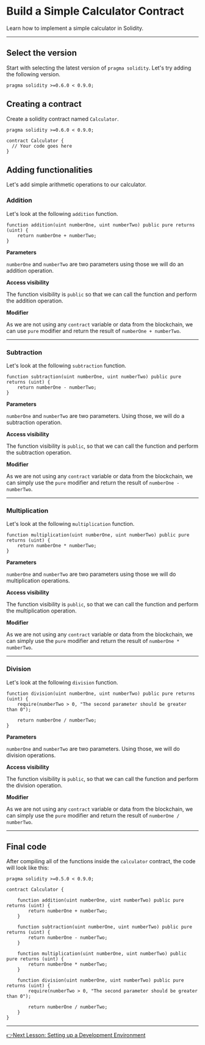 # Build a Simple Calculator Contract
Learn how to implement a simple calculator in Solidity.

---

## Select the version

Start with selecting the latest version of `pragma solidity`. Let's try adding the following version.

```solidity
pragma solidity >=0.6.0 < 0.9.0;
```

## Creating a contract

Create a solidity contract named `Calculator`.

```solidity
pragma solidity >=0.6.0 < 0.9.0;

contract Calculator {
  // Your code goes here
}
```

## Adding functionalities
Let's add simple arithmetic operations to our calculator.

### Addition
Let's look at the following `addition` function.

```solidity
function addition(uint numberOne, uint numberTwo) public pure returns (uint) {
    return numberOne + numberTwo;
}
```
**Parameters**

`numberOne` and `numberTwo` are two parameters using those we will do an addition operation. 

**Access visibility**

The function visibility is `public` so that we can call
the function and perform the addition operation. 

**Modifier**

As we are not using any `contract` variable or data from the blockchain, we can use `pure` modifier and return 
the result of `numberOne + numberTwo`. 

---

### Subtraction

Let's look at the following `subtraction` function.

```solidity
function subtraction(uint numberOne, uint numberTwo) public pure returns (uint) {
    return numberOne - numberTwo;
}
```
**Parameters**

`numberOne` and `numberTwo` are two parameters. Using those, we will do a subtraction operation. 

**Access visibility**

The function visibility is `public`, so that we can call
the function and perform the subtraction operation. 

**Modifier**

As we are not using any `contract` variable or data from the blockchain, we can simply use the `pure` modifier and return 
the result of `numberOne - numberTwo`. 

---

### Multiplication

Let's look at the following `multiplication` function.

```solidity
function multiplication(uint numberOne, uint numberTwo) public pure returns (uint) {
    return numberOne * numberTwo;
}
```
**Parameters**

`numberOne` and `numberTwo` are two parameters using those we will do multiplication operations. 

**Access visibility**

The function visibility is `public`, so that we can call
the function and perform the multiplication operation. 

**Modifier**

As we are not using any `contract` variable or data from the blockchain, we can simply use the `pure` modifier and return 
the result of `numberOne * numberTwo`. 

---

### Division

Let's look at the following `division` function.

```solidity
function division(uint numberOne, uint numberTwo) public pure returns (uint) {
    require(numberTwo > 0, "The second parameter should be greater than 0");

    return numberOne / numberTwo;
}
```
**Parameters**

`numberOne` and `numberTwo` are two parameters. Using those, we will do division operations. 

**Access visibility**

The function visibility is `public`, so that we can call
the function and perform the division operation. 

**Modifier**

As we are not using any `contract` variable or data from the blockchain, we can simply use the `pure` modifier and return 
the result of `numberOne / numberTwo`. 

---
## Final code
After compiling all of the functions inside the `calculator` contract, the code will look like this:

```solidity
pragma solidity >=0.5.0 < 0.9.0; 

contract Calculator {

    function addition(uint numberOne, uint numberTwo) public pure returns (uint) {
        return numberOne + numberTwo;
    }

    function subtraction(uint numberOne, uint numberTwo) public pure returns (uint) {
        return numberOne - numberTwo;
    }

    function multiplication(uint numberOne, uint numberTwo) public pure returns (uint) {
        return numberOne * numberTwo;
    }

    function division(uint numberOne, uint numberTwo) public pure returns (uint) {
        require(numberTwo > 0, "The second parameter should be greater than 0");

        return numberOne / numberTwo;
    }
}
```
---
[👉Next Lesson: Setting up a Development Environment](https://github.com/MunimIftikhar/Beginner-s-Tutorial-on-Building-a-Calculator-in-Solidity-Using-Remix/blob/main/Setting%20up%20a%20Development%20Environment.md)

